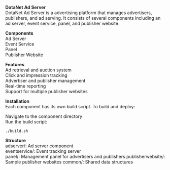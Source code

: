 **DotaNet Ad Server**  
DotaNet Ad Server is a advertising platform that manages advertisers, publishers, and ad serving. It consists of several components including an ad server, event service, panel, and publisher website.  


**Components**  
Ad Server  
Event Service  
Panel  
Publisher Website  


**Features**  
Ad retrieval and auction system  
Click and impression tracking  
Advertiser and publisher management  
Real-time reporting  
Support for multiple publisher websites  


**Installation**  
Each component has its own build script. To build and deploy:  


Navigate to the component directory  
Run the build script:  
```
./build.sh
```


**Structure**  
adserver/: Ad server component  
eventservice/: Event tracking server  
panel/: Management panel for advertisers and publishers
publisherwebsite/: Sample publisher websites
common/: Shared data structures
